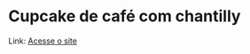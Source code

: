 # Cupcake de café com chantilly

Link: <a href="https://andre-santos-de-souza.github.io/cupcake-de-cafe-com-chantilly/" target="_blank">Acesse o site</a>